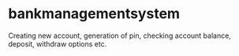 # bankmanagementsystem
Creating new account, generation of pin, checking account balance, deposit, withdraw options etc.
